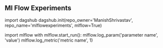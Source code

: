 ## Ml Flow Experiments

import dagshub
dagshub.init(repo_owner='ManishShrivastav', repo_name='mlflowexperiments', mlflow=True)

import mlflow
with mlflow.start_run():
  mlflow.log_param('parameter name', 'value')
  mlflow.log_metric('metric name', 1)